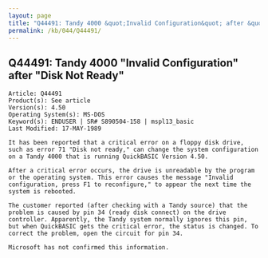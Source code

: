 ```yaml
---
layout: page
title: "Q44491: Tandy 4000 &quot;Invalid Configuration&quot; after &quot;Disk Not Ready&quot;"
permalink: /kb/044/Q44491/
---
```


## Q44491: Tandy 4000 &quot;Invalid Configuration&quot; after &quot;Disk Not Ready&quot;

	Article: Q44491
	Product(s): See article
	Version(s): 4.50
	Operating System(s): MS-DOS
	Keyword(s): ENDUSER | SR# S890504-158 | mspl13_basic
	Last Modified: 17-MAY-1989
	
	It has been reported that a critical error on a floppy disk drive,
	such as error 71 "Disk not ready," can change the system configuration
	on a Tandy 4000 that is running QuickBASIC Version 4.50.
	
	After a critical error occurs, the drive is unreadable by the program
	or the operating system. This error causes the message "Invalid
	configuration, press F1 to reconfigure," to appear the next time the
	system is rebooted.
	
	The customer reported (after checking with a Tandy source) that the
	problem is caused by pin 34 (ready disk connect) on the drive
	controller. Apparently, the Tandy system normally ignores this pin,
	but when QuickBASIC gets the critical error, the status is changed. To
	correct the problem, open the circuit for pin 34.
	
	Microsoft has not confirmed this information.
